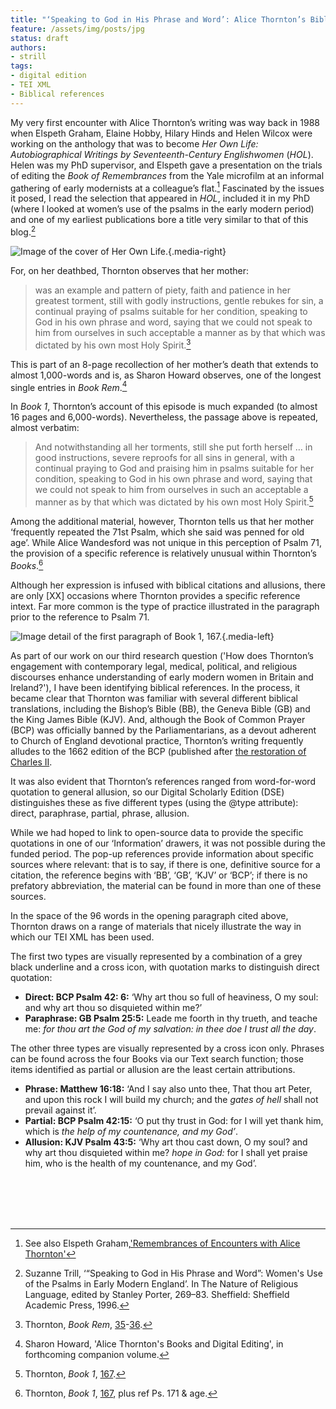```yaml
---
title: "‘Speaking to God in His Phrase and Word’: Alice Thornton’s Biblical Sources"
feature: /assets/img/posts/jpg
status: draft
authors:
- strill
tags:
- digital edition
- TEI XML
- Biblical references
---
```


My very first encounter with Alice Thornton’s writing was way back in 1988 when Elspeth Graham, Elaine Hobby, Hilary Hinds and Helen Wilcox were working on the anthology that was to become *Her Own Life: Autobiographical Writings by Seventeenth-Century Englishwomen* (*HOL*). Helen was my PhD supervisor, and Elspeth gave a presentation on the trials of editing the *Book of Remembrances* from the Yale microfilm at an informal gathering of early modernists at a colleague’s flat.[^1] Fascinated by the issues it posed, I read the selection that appeared in *HOL*, included it in my PhD (where I looked at women’s use of the psalms in the early modern period) and one of my earliest publications bore a title very similar to that of this blog.[^2]

![Image of the cover of *Her Own Life*.]({{"/assets/img/posts/her_own_life_cover.jpg"|url}} "Cover Page of *Her Own Life*"){.media-right}

For, on her deathbed, Thornton observes that her mother:

>was an example and pattern of piety, faith and patience in her greatest torment, still with godly instructions, gentle rebukes for sin, a continual praying of psalms suitable for her condition, speaking to God in his own phrase and word, saying that we could not speak to him from ourselves in such acceptable a manner as by that which was dictated by his own most Holy Spirit.[^3] 

This is part of an 8-page recollection of her mother’s death that extends to almost 1,000-words and is, as Sharon Howard observes, one of the longest single entries in *Book Rem*.[^4] 

In *Book 1*, Thornton’s account of this episode is much expanded (to almost 16 pages and 6,000-words). Nevertheless, the passage above is repeated, almost verbatim:

>And notwithstanding all her torments, still she put forth herself … in good instructions, severe reproofs for all sins in general, with a continual praying to God and praising him in psalms suitable for her condition, speaking to God in his own phrase and word, saying that we could not speak to him from ourselves in such an acceptable a manner as by that which was dictated by his own most Holy Spirit.[^5]

Among the additional material, however, Thornton tells us that her mother ‘frequently repeated the 71st Psalm, which she said was penned for old age’. While Alice Wandesford was not unique in this perception of Psalm 71, the provision of a specific reference is relatively unusual within Thornton’s *Books*.[^6] 

Although her expression is infused with biblical citations and allusions, there are only [XX] occasions where Thornton provides a specific reference intext. Far more common is the type of practice illustrated in the paragraph prior to the reference to Psalm 71.

![Image detail of the first paragraph of *Book 1*, 167.]({{"/assets/img/posts/biblical_book1_167.jpg"|url}} "First paragraph of *Book 1*, p.167"){.media-left}


As part of our work on our third research question ('How does Thornton’s engagement with contemporary legal, medical, political, and religious discourses enhance understanding of early modern women in Britain and Ireland?'), I have been identifying biblical references.  In the process, it became clear that Thornton was familiar with several different biblical translations, including the Bishop’s Bible (BB), the Geneva Bible (GB) and the King James Bible (KJV). And, although the Book of Common Prayer (BCP) was officially banned by the Parliamentarians, as a devout adherent to Church of England devotional practice, Thornton’s writing frequently alludes to the 1662 edition of the BCP (published after [the restoration of Charles II](https://thornton.kdl.kcl.ac.uk/posts/blog/2022-09-12-a-house-divided/). 

It was also evident that Thornton’s references ranged from word-for-word quotation to general allusion, so our Digital Scholarly Edition (DSE) distinguishes these as five different types (using the @type attribute): direct, paraphrase, partial, phrase, allusion.

While we had hoped to link to open-source data to provide the specific quotations in one of our ‘Information’ drawers, it was not possible during the funded period. The pop-up references provide information about specific sources where relevant: that is to say, if there is one, definitive source for a citation, the reference begins with ‘BB’, ‘GB’, ‘KJV’ or ‘BCP’; if there is no prefatory abbreviation, the material can be found in more than one of these sources.

In the space of the 96 words in the opening paragraph cited above, Thornton draws on a range of materials that nicely illustrate the way in which our TEI XML has been used.

The first two types are visually represented by a combination of a grey black underline and a cross icon, with quotation marks to distinguish direct quotation:

+ **Direct: BCP Psalm 42: 6:** ‘Why art thou so full of heaviness, O my soul: and why art thou so disquieted within me?’
+ **Paraphrase: GB Psalm 25:5:** Leade me foorth in thy trueth, and teache me: *for thou art the God of my salvation: in thee doe I trust all the day*.

The other three types are visually represented by a cross icon only. Phrases can be found across the four Books via our Text search function; those items identified as partial or allusion are the least certain attributions.

+ **Phrase: Matthew 16:18:** ‘And I say also unto thee, That thou art Peter, and upon this rock I will build my church; and the *gates of hell* shall not prevail against it’. 
+ **Partial: BCP Psalm 42:15:** ‘O put thy trust in God: for I will yet thank him, which is *the help of my countenance, and my God’*.
+ **Allusion: KJV Psalm 43:5:**  ‘Why art thou cast down, O my soul? and why art thou disquieted within me? *hope in God:* for I shall yet praise him, who is the health of my countenance, and my God’.
<br>
<br>
<br>
<br>




[^1]: See also Elspeth Graham,['Remembrances of Encounters with Alice Thornton'](https://thornton.kdl.kcl.ac.uk/posts/blog/2023-03-14-remembrances-encounters-elspeth-graham/)

[^2]: Suzanne Trill, ‘“Speaking to God in His Phrase and Word”: Women's Use of the Psalms in Early Modern England’. In The Nature of Religious Language, edited by Stanley Porter, 269–83. Sheffield: Sheffield Academic Press, 1996.

[^3]: Thornton, *Book Rem*, [35](https://thornton.kdl.kcl.ac.uk/edition/?p0.lo=p.35&p0.vi=modern)-[36](https://thornton.kdl.kcl.ac.uk/edition/?p0.lo=p.36&p0.vi=modern).
[^4]: Sharon Howard, 'Alice Thornton's Books and Digital Editing', in forthcoming companion volume.

[^5]: Thornton, *Book 1*, [167](https://thornton.kdl.kcl.ac.uk/edition/?p0.do=book_one&p0.lo=p.167&p0.vi=modern).

[^6]: Thornton, *Book 1*, [167](https://thornton.kdl.kcl.ac.uk/edition/?p0.do=book_one&p0.lo=p.167&p0.vi=modern), plus ref Ps. 171 & age.